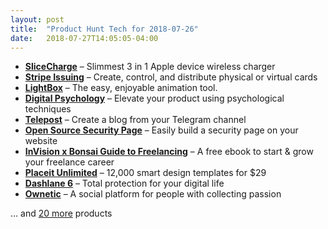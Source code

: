 ```yaml
---
layout: post
title:  "Product Hunt Tech for 2018-07-26"
date:   2018-07-27T14:05:05-04:00
---
```


* **[SliceCharge](https://www.producthunt.com/posts/slicecharge?utm_campaign=producthunt-api&utm_medium=api&utm_source=Application%3A+Daily+Digest+RSS+%28ID%3A+3202%29)** – Slimmest 3 in 1 Apple device wireless charger
* **[Stripe Issuing](https://www.producthunt.com/posts/stripe-issuing?utm_campaign=producthunt-api&utm_medium=api&utm_source=Application%3A+Daily+Digest+RSS+%28ID%3A+3202%29)** – Create, control, and distribute physical or virtual cards
* **[LightBox](https://www.producthunt.com/posts/lightbox-2?utm_campaign=producthunt-api&utm_medium=api&utm_source=Application%3A+Daily+Digest+RSS+%28ID%3A+3202%29)** – The easy, enjoyable animation tool.
* **[Digital Psychology](https://www.producthunt.com/posts/digital-psychology?utm_campaign=producthunt-api&utm_medium=api&utm_source=Application%3A+Daily+Digest+RSS+%28ID%3A+3202%29)** – Elevate your product using psychological techniques
* **[Telepost](https://www.producthunt.com/posts/telepost?utm_campaign=producthunt-api&utm_medium=api&utm_source=Application%3A+Daily+Digest+RSS+%28ID%3A+3202%29)** – Create a blog from your Telegram channel
* **[Open Source Security Page](https://www.producthunt.com/posts/open-source-security-page?utm_campaign=producthunt-api&utm_medium=api&utm_source=Application%3A+Daily+Digest+RSS+%28ID%3A+3202%29)** – Easily build a security page on your website
* **[InVision x Bonsai Guide to Freelancing](https://www.producthunt.com/posts/invision-x-bonsai-guide-to-freelancing?utm_campaign=producthunt-api&utm_medium=api&utm_source=Application%3A+Daily+Digest+RSS+%28ID%3A+3202%29)** – A free ebook to start & grow your freelance career
* **[Placeit Unlimited](https://www.producthunt.com/posts/placeit-unlimited?utm_campaign=producthunt-api&utm_medium=api&utm_source=Application%3A+Daily+Digest+RSS+%28ID%3A+3202%29)** – 12,000 smart design templates for $29
* **[Dashlane 6](https://www.producthunt.com/posts/dashlane-6?utm_campaign=producthunt-api&utm_medium=api&utm_source=Application%3A+Daily+Digest+RSS+%28ID%3A+3202%29)** – Total protection for your digital life
* **[Ownetic](https://www.producthunt.com/posts/ownetic?utm_campaign=producthunt-api&utm_medium=api&utm_source=Application%3A+Daily+Digest+RSS+%28ID%3A+3202%29)** – A social platform for people with collecting passion

… and [20 more](https://www.producthunt.com/tech) products